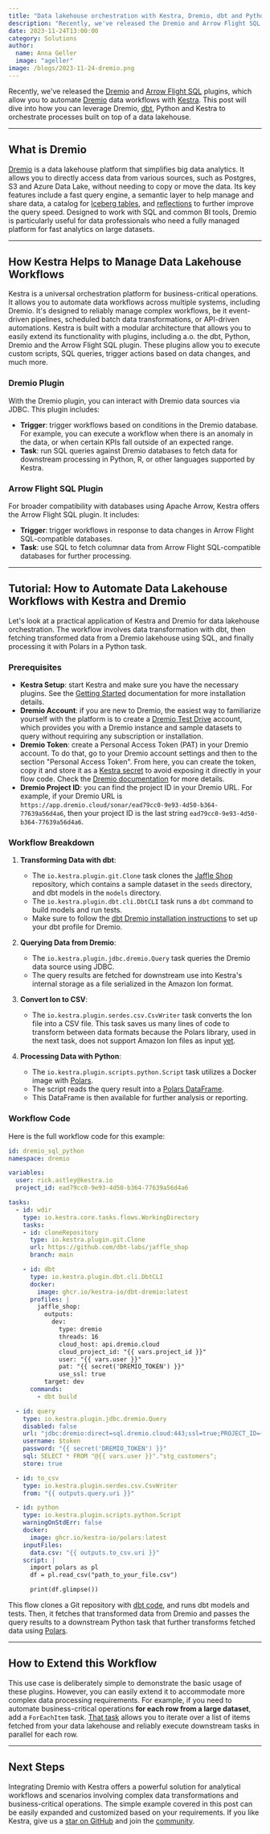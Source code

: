 ```yaml
---
title: "Data lakehouse orchestration with Kestra, Dremio, dbt and Python"
description: "Recently, we've released the Dremio and Arrow Flight SQL plugins for Kestra, which allow you to seamlessly integrate Dremio with Kestra workflows. This blog post will dive into how you can leverage Dremio, dbt, Python, and Kestra to orchestrate workflows built on top of a data lakehouse."
date: 2023-11-24T13:00:00
category: Solutions
author:
  name: Anna Geller
  image: "ageller"
image: /blogs/2023-11-24-dremio.png
---
```


Recently, we've released the [Dremio](https://kestra.io/plugins/plugin-jdbc-dremio/) and [Arrow Flight SQL](https://kestra.io/plugins/plugin-jdbc-arrow-flight/) plugins, which allow you to automate [Dremio](https://www.dremio.com/) data workflows with [Kestra](https://github.com/kestra-io/kestra). This post will dive into how you can leverage Dremio, [dbt](https://github.com/dbt-labs/dbt-core), Python and Kestra to orchestrate processes built on top of a data lakehouse.

---

## What is Dremio

[Dremio](https://github.com/kestra-io/kestra) is a data lakehouse platform that simplifies big data analytics. It allows you to directly access data from various sources, such as Postgres, S3 and Azure Data Lake, without needing to copy or move the data. Its key features include a fast query engine, a semantic layer to help manage and share data, a catalog for [Iceberg tables](https://kestra.io/blogs/2023-08-05-iceberg-for-aws-users), and [reflections](https://www.dremio.com/resources/tutorials/getting-started-with-reflections/) to further improve the query speed. Designed to work with SQL and common BI tools, Dremio is particularly useful for data professionals who need a fully managed platform for fast analytics on large datasets.

---

## How Kestra Helps to Manage Data Lakehouse Workflows

Kestra is a universal orchestration platform for business-critical operations. It allows you to automate data workflows across multiple systems, including Dremio. It's designed to reliably manage complex workflows, be it event-driven pipelines, scheduled batch data transformations, or API-driven automations. Kestra is built with a modular architecture that allows you to easily extend its functionality with plugins, including a.o. the dbt, Python, Dremio and the Arrow Flight SQL plugin. These plugins allow you to execute custom scripts, SQL queries, trigger actions based on data changes, and much more.

### Dremio Plugin

With the Dremio plugin, you can interact with Dremio data sources via JDBC. This plugin includes:

- **Trigger**: trigger workflows based on conditions in the Dremio database. For example, you can execute a workflow when there is an anomaly in the data, or when certain KPIs fall outside of an expected range.
- **Task**: run SQL queries against Dremio databases to fetch data for downstream processing in Python, R, or other languages supported by Kestra.

### Arrow Flight SQL Plugin

For broader compatibility with databases using Apache Arrow, Kestra offers the Arrow Flight SQL plugin. It includes:

- **Trigger**: trigger workflows in response to data changes in Arrow Flight SQL-compatible databases.
- **Task**: use SQL to fetch columnar data from Arrow Flight SQL-compatible databases for further processing.

---

## Tutorial: How to Automate Data Lakehouse Workflows with Kestra and Dremio

Let's look at a practical application of Kestra and Dremio for data lakehouse orchestration. The workflow involves data transformation with dbt, then fetching transformed data from a Dremio lakehouse using SQL, and finally processing it with Polars in a Python task.

### Prerequisites

- **Kestra Setup**: start Kestra and make sure you have the necessary plugins. See the [Getting Started](https://kestra.io/docs/developer-guide/plugins) documentation for more installation details.
- **Dremio Account**: if you are new to Dremio, the easiest way to familiarize yourself with the platform is to create a [Dremio Test Drive](https://docs.dremio.com/cloud/test-drive/) account, which provides you with a Dremio instance and sample datasets to query without requiring any subscription or installation.
- **Dremio Token**: create a Personal Access Token (PAT) in your Dremio account. To do that, go to your Dremio account settings and then to the section "Personal Access Token". From here, you can create the token, copy it and store it as a [Kestra secret](https://kestra.io/docs/developer-guide/secrets) to avoid exposing it directly in your flow code. Check the [Dremio documentation](https://docs.dremio.com/cloud/security/authentication/personal-access-token#creating-a-pat) for more details.
- **Dremio Project ID**: you can find the project ID in your Dremio URL. For example, if your Dremio URL is `https://app.dremio.cloud/sonar/ead79cc0-9e93-4d50-b364-77639a56d4a6`, then your project ID is the last string `ead79cc0-9e93-4d50-b364-77639a56d4a6`.


### Workflow Breakdown

1. **Transforming Data with dbt**:
   - The `io.kestra.plugin.git.Clone` task clones the [Jaffle Shop](https://github.com/dbt-labs/jaffle_shop) repository, which contains a sample dataset in the `seeds` directory, and dbt models in the `models` directory.
   - The `io.kestra.plugin.dbt.cli.DbtCLI` task runs a `dbt` command to build models and run tests.
   - Make sure to follow the [dbt Dremio installation instructions](https://docs.getdbt.com/docs/core/connect-data-platform/dremio-setup) to set up your dbt profile for Dremio.

2. **Querying Data from Dremio**:
   - The `io.kestra.plugin.jdbc.dremio.Query` task queries the Dremio data source using JDBC.
   - The query results are fetched for downstream use into Kestra's internal storage as a file serialized in the Amazon Ion format.

3. **Convert Ion to CSV**:
   - The `io.kestra.plugin.serdes.csv.CsvWriter` task converts the Ion file into a CSV file. This task saves us many lines of code to transform between data formats because the Polars library, used in the next task, does not support Amazon Ion files as input [yet](https://github.com/pola-rs/polars/issues/12069).

4. **Processing Data with Python**:
   - The `io.kestra.plugin.scripts.python.Script` task utilizes a Docker image with [Polars](https://www.pola.rs/).
   - The script reads the query result into a [Polars DataFrame](https://kestra.io/blogs/2023-08-11-dataframes).
   - This DataFrame is then available for further analysis or reporting.


### Workflow Code

Here is the full workflow code for this example:

```yaml
id: dremio_sql_python
namespace: dremio

variables:
  user: rick.astley@kestra.io
  project_id: ead79cc0-9e93-4d50-b364-77639a56d4a6

tasks:
  - id: wdir
    type: io.kestra.core.tasks.flows.WorkingDirectory
    tasks:
    - id: cloneRepository
      type: io.kestra.plugin.git.Clone
      url: https://github.com/dbt-labs/jaffle_shop
      branch: main

    - id: dbt
      type: io.kestra.plugin.dbt.cli.DbtCLI
      docker:
        image: ghcr.io/kestra-io/dbt-dremio:latest
      profiles: |
        jaffle_shop:
          outputs:
            dev:
              type: dremio
              threads: 16
              cloud_host: api.dremio.cloud
              cloud_project_id: "{{ vars.project_id }}"
              user: "{{ vars.user }}"
              pat: "{{ secret('DREMIO_TOKEN') }}"
              use_ssl: true
          target: dev
      commands:
        - dbt build

  - id: query
    type: io.kestra.plugin.jdbc.dremio.Query
    disabled: false
    url: "jdbc:dremio:direct=sql.dremio.cloud:443;ssl=true;PROJECT_ID={{vars.project_id}};"
    username: $token
    password: "{{ secret('DREMIO_TOKEN') }}"
    sql: SELECT * FROM "@{{ vars.user }}"."stg_customers";
    store: true

  - id: to_csv
    type: io.kestra.plugin.serdes.csv.CsvWriter
    from: "{{ outputs.query.uri }}"

  - id: python
    type: io.kestra.plugin.scripts.python.Script
    warningOnStdErr: false
    docker:
      image: ghcr.io/kestra-io/polars:latest
    inputFiles:
      data.csv: "{{ outputs.to_csv.uri }}"
    script: |
      import polars as pl
      df = pl.read_csv("path_to_your_file.csv")

      print(df.glimpse())
```

This flow clones a Git repository with [dbt code](https://github.com/dbt-labs/jaffle_shop), and runs dbt models and tests. Then, it fetches that transformed data from Dremio and passes the query results to a downstream Python task that further transforms fetched data using [Polars](https://www.pola.rs).

---

## How to Extend this Workflow

This use case is deliberately simple to demonstrate the basic usage of these plugins. However, you can easily extend it to accommodate more complex data processing requirements. For example, if you need to automate business-critical operations **for each row from a large dataset**, add a `ForEachItem` task. [That task](https://kestra.io/docs/developer-guide/tasks#foreachitem) allows you to iterate over a list of items fetched from your data lakehouse and reliably execute downstream tasks in parallel for each row.

---

## Next Steps

Integrating Dremio with Kestra offers a powerful solution for analytical workflows and scenarios involving complex data transformations and business-critical operations. The simple example covered in this post can be easily expanded and customized based on your requirements. If you like Kestra, give us a [star on GitHub](https://github.com/kestra-io/kestra) and join the [community](https://kestra.io/slack).


